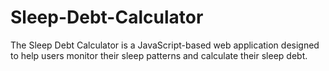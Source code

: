 # Sleep-Debt-Calculator
The Sleep Debt Calculator is a JavaScript-based web application designed to help users monitor their sleep patterns and calculate their sleep debt.
